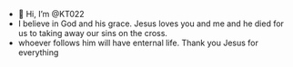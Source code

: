 - 👋 Hi, I’m @KT022
- I believe in God and his grace. Jesus loves you and me and he died for us to taking away our sins on the cross.
- whoever follows him will have enternal life.
Thank you Jesus for everything
<!---
KT022/KT022 is a ✨ special ✨ repository because its `README.md` (this file) appears on your GitHub profile.
You can click the Preview link to take a look at your changes.
--->
